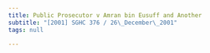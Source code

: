 ```yaml
---
title: Public Prosecutor v Amran bin Eusuff and Another
subtitle: "[2001] SGHC 376 / 26\_December\_2001"
tags: null

---
```


